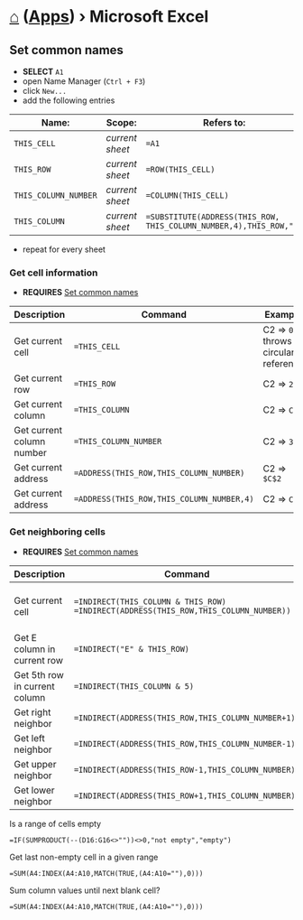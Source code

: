 # [⌂](../README.md) ([Apps](../README.md#apps)) › **Microsoft Excel**


## Set common names

- **SELECT** `A1`
- open Name Manager (`Ctrl + F3`)
- click `New...`
- add the following entries

Name: | Scope: | Refers to:
--- | --- | ---
`THIS_CELL` | _current sheet_ | `=A1`
`THIS_ROW` | _current sheet_ | `=ROW(THIS_CELL)`
`THIS_COLUMN_NUMBER` | _current sheet_ | `=COLUMN(THIS_CELL)`
`THIS_COLUMN` | _current sheet_ | `=SUBSTITUTE(ADDRESS(THIS_ROW, THIS_COLUMN_NUMBER,4),THIS_ROW,"")`

- repeat for every sheet


### Get cell information

- **REQUIRES** [Set common names](#set-common-names)

Description | Command | Example
--- | --- | ---
Get current cell | `=THIS_CELL` | C2 => `0` <br> throws circular reference
Get current row | `=THIS_ROW` | C2 => `2`
Get current column | `=THIS_COLUMN` | C2 => `C`
Get current column number | `=THIS_COLUMN_NUMBER` | C2 => `3`
Get current address | `=ADDRESS(THIS_ROW,THIS_COLUMN_NUMBER)` | C2 => `$C$2`
Get current address | `=ADDRESS(THIS_ROW,THIS_COLUMN_NUMBER,4)` | C2 => `C2`


### Get neighboring cells

- **REQUIRES** [Set common names](#set-common-names)

Description | Command | Example
--- | --- | ---
Get current cell | `=INDIRECT(THIS_COLUMN & THIS_ROW)` <br> `=INDIRECT(ADDRESS(THIS_ROW,THIS_COLUMN_NUMBER))` | C2 => `=C2` <br> throws circular reference
Get E column in current row | `=INDIRECT("E" & THIS_ROW)` | C2 => `=E2`
Get 5th row in current column | `=INDIRECT(THIS_COLUMN & 5)` | C2 => `=C5`
Get right neighbor | `=INDIRECT(ADDRESS(THIS_ROW,THIS_COLUMN_NUMBER+1))` | C2 => `=C3`
Get left neighbor | `=INDIRECT(ADDRESS(THIS_ROW,THIS_COLUMN_NUMBER-1))` | C2 => `=C1`
Get upper neighbor | `=INDIRECT(ADDRESS(THIS_ROW-1,THIS_COLUMN_NUMBER))` | C2 => `=B2`
Get lower neighbor | `=INDIRECT(ADDRESS(THIS_ROW+1,THIS_COLUMN_NUMBER))` | C2 => `=D2`


Is a range of cells empty
```
=IF(SUMPRODUCT(--(D16:G16<>""))<>0,"not empty","empty")
```

Get last non-empty cell in a given range
```
=SUM(A4:INDEX(A4:A10,MATCH(TRUE,(A4:A10=""),0)))
```

Sum column values until next blank cell?
```
=SUM(A4:INDEX(A4:A10,MATCH(TRUE,(A4:A10=""),0)))
```